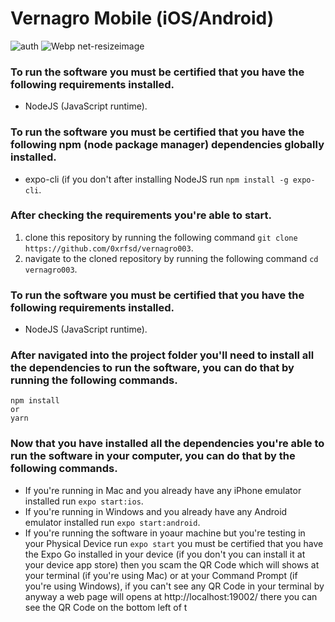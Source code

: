 # Vernagro Mobile (iOS/Android)
![auth](https://user-images.githubusercontent.com/64338100/136867260-c58cbbbd-eeef-48fb-a7e8-6a3926079cc2.jpeg)
![Webp net-resizeimage](https://user-images.githubusercontent.com/64338100/136867435-b09c4c2b-1b11-4569-8be3-93c98bb04184.jpg)

### To run the software you must be certified that you have the following requirements installed.
- NodeJS (JavaScript runtime).

### To run the software you must be certified that you have the following npm (node package manager) dependencies globally installed.
- expo-cli (if you don't after installing NodeJS run ```npm install -g expo-cli```.

### After checking the requirements you're able to start.
1. clone this repository by running the following command ```git clone https://github.com/0xrfsd/vernagro003```.
2. navigate to the cloned repository by running the following command ```cd vernagro003```.

### To run the software you must be certified that you have the following requirements installed.
- NodeJS (JavaScript runtime).

### After navigated into the project folder you'll need to install all the dependencies to run the software, you can do that by running the following commands.
``` 
npm install
or
yarn
```

### Now that you have installed all the dependencies you're able to run the software in your computer, you can do that by the following commands.
- If you're running in Mac and you already have any iPhone emulator installed run ```expo start:ios```.
- If you're running in Windows and you already have any Android emulator installed run ```expo start:android```.
- If you're running the software in yoaur machine but you're testing in your Physical Device run ```expo start``` you must be certified that you have the Expo Go installed in your device (if you don't you can install it at your device app store) then you scam the QR Code which will shows at your terminal (if you're using Mac) or at your Command Prompt (if you're using Windows), if you can't see any QR Code in your terminal by anyway a web page will opens at http://localhost:19002/ there you can see the QR Code on the bottom left of t
